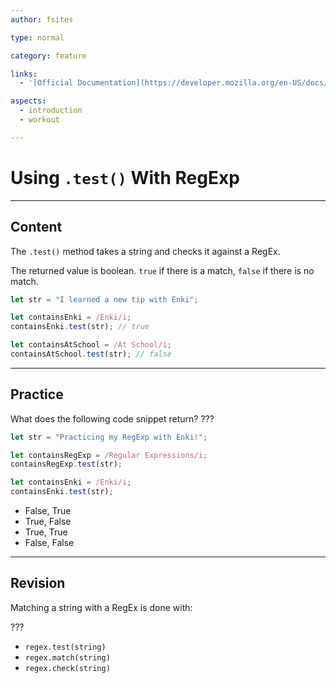 ```yaml
---
author: fsites

type: normal

category: feature

links:
  - '[Official Documentation](https://developer.mozilla.org/en-US/docs/Web/JavaScript/Reference/Global_Objects/RegExp/test){documentation}'

aspects:
  - introduction
  - workout

---
```


# Using `.test()` With RegExp

---
## Content

The `.test()` method takes a string  and checks it against a RegEx. 

The returned value is boolean. `true` if there is a match, `false` if there is no match.


```javascript
let str = "I learned a new tip with Enki";

let containsEnki = /Enki/i;
containsEnki.test(str); // true

let containsAtSchool = /At School/i;
containsAtSchool.test(str); // false
```

---
## Practice

What does the following code snippet return? ???

```javascript
let str = "Practicing my RegExp with Enki!";

let containsRegExp = /Regular Expressions/i;
containsRegExp.test(str);

let containsEnki = /Enki/i;
containsEnki.test(str);
```

* False, True
* True, False
* True, True
* False, False

---
## Revision

Matching a string with a RegEx is done with: 

???


* `regex.test(string)`
* `regex.match(string)`
* `regex.check(string)`

 

